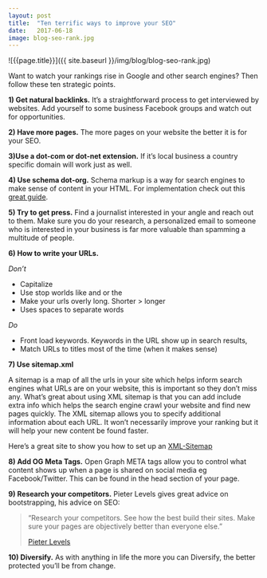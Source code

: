 ```yaml
---
layout: post
title:  "Ten terrific ways to improve your SEO"
date:   2017-06-18
image: blog-seo-rank.jpg
---
```


![{{page.title}}]({{ site.baseurl }}/img/blog/blog-seo-rank.jpg)

Want to watch your rankings rise in Google and other search engines? Then follow these ten strategic points.

**1) Get natural backlinks.** It’s a straightforward process to get interviewed by websites. Add yourself to some business Facebook groups and watch out for opportunities.

**2) Have more pages.** The more pages on your website the better it is for your SEO.

**3)Use a dot-com or dot-net extension.** If it’s local business a country specific domain will work just as well.

**4) Use schema dot-org.** Schema markup is a way for search engines to make sense of  content in your HTML. For implementation check out this [great guide](https://moz.com/blog/schema-examples).

**5) Try to get press.** Find a journalist interested in your angle and reach out to them. Make sure you do your research, a personalized email to someone who is interested in your business is far more valuable than spamming a multitude of people.

**6) How to write your URLs.**

*Don’t*
* Capitalize
* Use stop worlds like and or the
* Make your urls overly long. Shorter > longer
* Uses spaces to separate words

*Do*
- Front load keywords. Keywords in the URL show up in search results,
- Match URLs to titles most of the time (when it makes sense)

**7) Use sitemap.xml**

A sitemap is a map of all the urls in your site which helps inform search engines what URLs are on your website, this is important so they don’t miss any.  What’s great about using XML sitemap is that you can add include extra info which helps the search engine crawl your website and find new pages quickly. The XML sitemap allows you to specify additional information about each URL. It won’t necessarily improve your ranking but it will help your new content be found faster.

Here’s a great site to show you how to set up an [XML-Sitemap](http://xml-sitemaps.com)

**8) Add OG Meta Tags.** Open Graph META tags allow you to control what content shows up when a page is shared on  social media eg Facebook/Twitter. This can be found in the head section of your page.

**9) Research your competitors.** Pieter Levels gives great advice on bootstrapping, his advice on SEO:

>“Research your competitors. See how the best build their sites. Make sure your pages are objectively better than everyone else.”
>
>[Pieter Levels](https://twitter.com/levelsio)

**10) Diversify.** As with anything in life the more you can Diversify, the better protected you’ll be from change.
